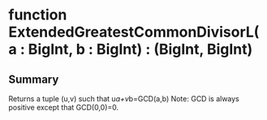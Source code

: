 # function ExtendedGreatestCommonDivisorL(a : BigInt, b : BigInt) : (BigInt, BigInt)

## Summary
Returns a tuple (u,v) such that u*a+v*b=GCD(a,b)
Note: GCD is always positive except that GCD(0,0)=0.
